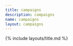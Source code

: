 ```yaml
---
title: campaigns
description: campaigns
name: campaigns
layout: campaigns
---
```


{% include layouts/title.md %}
